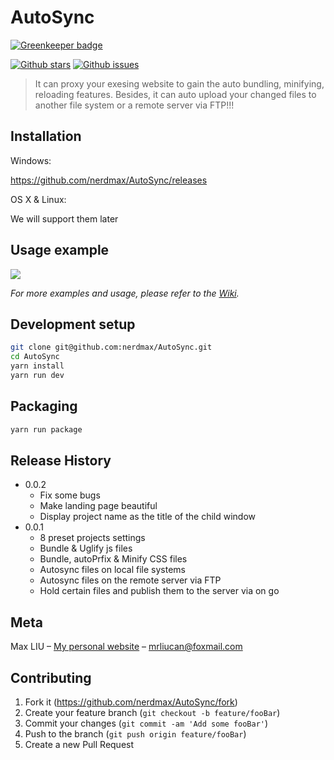 # AutoSync

[![Greenkeeper badge](https://badges.greenkeeper.io/nerdmax/AutoSync.svg)](https://greenkeeper.io/)

<!-- [![NPM Version][npm-image]][npm-url]
[![License Stats][npm-license]][npm-url] -->
[![Github stars][github-stars]][github-url]
[![Github issues][github-issues]][github-issues-url]
<!-- [![Build Status][travis-image]][travis-url] -->

> It can proxy your exesing website to gain the auto bundling, minifying, reloading features. Besides, it can auto upload your changed files to another file system or a remote server via FTP!!!

## Installation

Windows:

<https://github.com/nerdmax/AutoSync/releases>

OS X & Linux:

We will support them later

## Usage example

![](header.png)

_For more examples and usage, please refer to the [Wiki][wiki]._

## Development setup

```sh
git clone git@github.com:nerdmax/AutoSync.git
cd AutoSync
yarn install
yarn run dev
```

## Packaging

```sh
yarn run package
```

## Release History

<!-- * 0.2.1
    * CHANGE: Update docs (module code remains unchanged)
* 0.2.0
    * CHANGE: Remove `setDefaultXYZ()`
    * ADD: Add `init()`
* 0.1.1
    * FIX: Crash when calling `baz()` (Thanks @GenerousContributorName!)
* 0.1.0
    * The first proper release
    * CHANGE: Rename `foo()` to `bar()` -->
* 0.0.2
    * Fix some bugs
    * Make landing page beautiful
    * Display project name as the title of the child window
* 0.0.1
    * 8 preset projects settings
    * Bundle & Uglify js files
    * Bundle, autoPrfix & Minify CSS files
    * Autosync files on local file systems
    * Autosync files on the remote server via FTP
    * Hold certain files and publish them to the server via on go

## Meta

Max LIU – [My personal website](#) – mrliucan@foxmail.com


## Contributing

1. Fork it (<https://github.com/nerdmax/AutoSync/fork>)
2. Create your feature branch (`git checkout -b feature/fooBar`)
3. Commit your changes (`git commit -am 'Add some fooBar'`)
4. Push to the branch (`git push origin feature/fooBar`)
5. Create a new Pull Request

<!-- Markdown link & img dfn's -->
[npm-image]: https://img.shields.io/npm/v/AutoSync.svg?style=flat-square
[npm-url]: https://www.npmjs.com/package/AutoSync
[npm-license]: https://img.shields.io/npm/l/AutoSync.svg
[github-url]: https://github.com/nerdmax/AutoSync
[github-issues]: https://img.shields.io/github/issues/nerdmax/AutoSync.svg
[github-issues-url]: https://github.com/nerdmax/AutoSync/issues
[github-stars]: https://img.shields.io/github/stars/nerdmax/AutoSync.svg
[travis-image]: https://img.shields.io/travis/dbader/node-AutoSync/master.svg?style=flat-square
[travis-url]: https://travis-ci.org/dbader/node-AutoSync
[npm-io]: https://nodei.co/npm/AutoSync.png?downloads=true&downloadRank=true&stars=true
[wiki]: https://github.com/nerdmax/AutoSync/wiki

